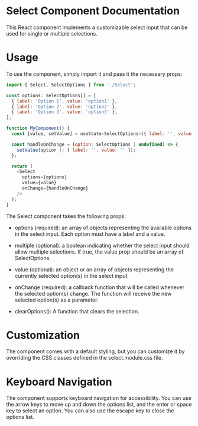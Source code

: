 # Select Component Documentation

This React component implements a customizable select input that can be used for single or multiple selections.

# Usage
To use the component, simply import it and pass it the necessary props:

```js
import { Select, SelectOptions } from './Select';

const options: SelectOptions[] = [
  { label: 'Option 1', value: 'option1' },
  { label: 'Option 2', value: 'option2' },
  { label: 'Option 3', value: 'option3' },
];

function MyComponent() {
  const [value, setValue] = useState<SelectOptions>({ label: '', value: '' });

  const handleOnChange = (option: SelectOptions | undefined) => {
    setValue(option || { label: '', value: '' });
  };

  return (
    <Select
      options={options}
      value={value}
      onChange={handleOnChange}
    />
  );
}
```
The Select component takes the following props:

- options (required): an array of objects representing the available options in the select input. Each option must have a label and a value.

- multiple (optional): a boolean indicating whether the select input should allow multiple selections. If true, the value prop should be an array of SelectOptions.

- value (optional): an object or an array of objects representing the currently selected option(s) in the select input.

- onChange (required): a callback function that will be called whenever the selected option(s) change. The function will receive the new selected option(s) as a parameter.


- clearOptions(): A function that clears the selection.

# Customization

The component comes with a default styling, but you can customize it by overriding the CSS classes defined in the select.module.css file.

# Keyboard Navigation

The component supports keyboard navigation for accessibility. You can use the arrow keys to move up and down the options list, and the enter or space key to select an option. You can also use the escape key to close the options list.